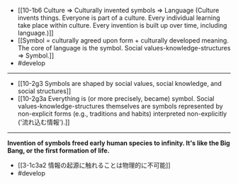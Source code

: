 - [[10-1b6 Culture ⇒ Culturally invented symbols ⇒ Language (Culture invents things. Everyone is part of a culture. Every individual learning take place within culture. Every invention is built up over time, including language.)]]
- [[Symbol = culturally agreed upon form + culturally developed meaning. The core of language is the symbol. Social values-knowledge-structures ⇒ Symbol.]]
- #develop
---
- [[10-2g3 Symbols are shaped by social values, social knowledge, and social structures]]
- [[10-2g3a Everything is (or more precisely, became) symbol. Social values-knowledge-structures themselves are symbols represented by non-explicit forms (e.g., traditions and habits) interpreted non-explicitly ('流れ込む情報').]]
---
**Invention of symbols freed early human species to infinity. It's like the Big Bang, or the first formation of life.** 
- [[3-1c3a2 情報の起源に触れることは物理的に不可能]]
- #develop
